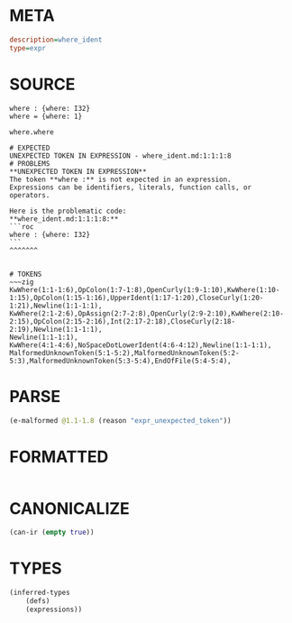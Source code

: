 # META
~~~ini
description=where_ident
type=expr
~~~
# SOURCE
~~~roc
where : {where: I32}
where = {where: 1}

where.where
~~~
~~~
# EXPECTED
UNEXPECTED TOKEN IN EXPRESSION - where_ident.md:1:1:1:8
# PROBLEMS
**UNEXPECTED TOKEN IN EXPRESSION**
The token **where :** is not expected in an expression.
Expressions can be identifiers, literals, function calls, or operators.

Here is the problematic code:
**where_ident.md:1:1:1:8:**
```roc
where : {where: I32}
```
^^^^^^^


# TOKENS
~~~zig
KwWhere(1:1-1:6),OpColon(1:7-1:8),OpenCurly(1:9-1:10),KwWhere(1:10-1:15),OpColon(1:15-1:16),UpperIdent(1:17-1:20),CloseCurly(1:20-1:21),Newline(1:1-1:1),
KwWhere(2:1-2:6),OpAssign(2:7-2:8),OpenCurly(2:9-2:10),KwWhere(2:10-2:15),OpColon(2:15-2:16),Int(2:17-2:18),CloseCurly(2:18-2:19),Newline(1:1-1:1),
Newline(1:1-1:1),
KwWhere(4:1-4:6),NoSpaceDotLowerIdent(4:6-4:12),Newline(1:1-1:1),
MalformedUnknownToken(5:1-5:2),MalformedUnknownToken(5:2-5:3),MalformedUnknownToken(5:3-5:4),EndOfFile(5:4-5:4),
~~~
# PARSE
~~~clojure
(e-malformed @1.1-1.8 (reason "expr_unexpected_token"))
~~~
# FORMATTED
~~~roc

~~~
# CANONICALIZE
~~~clojure
(can-ir (empty true))
~~~
# TYPES
~~~clojure
(inferred-types
	(defs)
	(expressions))
~~~
